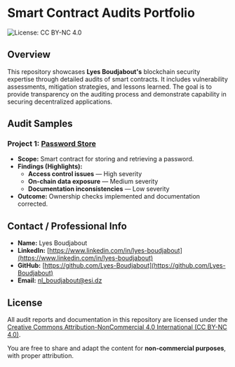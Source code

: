 # Smart Contract Audits Portfolio

![License: CC BY-NC 4.0](https://img.shields.io/badge/License-CC%20BY--NC%204.0-lightgrey.svg)

## Overview
This repository showcases **Lyes Boudjabout's** blockchain security expertise through detailed audits of smart contracts. It includes vulnerability assessments, mitigation strategies, and lessons learned. The goal is to provide transparency on the auditing process and demonstrate capability in securing decentralized applications.

## Audit Samples
### Project 1: [Password Store](https://github.com/Cyfrin/3-passwordstore-audit)
- **Scope:** Smart contract for storing and retrieving a password.  
- **Findings (Highlights):**  
  - **Access control issues** — High severity  
  - **On-chain data exposure** — Medium severity  
  - **Documentation inconsistencies** — Low severity  
- **Outcome:** Ownership checks implemented and documentation corrected.

## Contact / Professional Info
- **Name:** Lyes Boudjabout  
- **LinkedIn:** [https://www.linkedin.com/in/lyes-boudjabout](https://www.linkedin.com/in/lyes-boudjabout)  
- **GitHub:** [https://github.com/Lyes-Boudjabout](https://github.com/Lyes-Boudjabout)  
- **Email:** [nl_boudjabout@esi.dz](mailto:nl_boudjabout@esi.dz)  

## License
All audit reports and documentation in this repository are licensed under the  
[Creative Commons Attribution-NonCommercial 4.0 International (CC BY-NC 4.0)](https://creativecommons.org/licenses/by-nc/4.0/).  

You are free to share and adapt the content for **non-commercial purposes**, with proper attribution.
